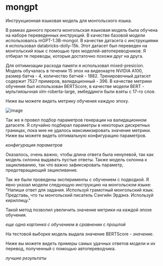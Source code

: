 # mongpt
Инструкционная языковая модель для монгольского языка.

В рамках данного проекта монгольская языковая модель была обучена на наборе переведенных инструкций. В качестве базовой модели использовалсь mGPT-1.3B-mongol. В качестве датасета с инструкциями я использовал databricks-dolly-15k. Этот датасет был переведен на монгольский язык с помощью трех моделей-автопереводчиков. Я отбирал те переводы, которые достаточно похожи друг на друга. 

Для оптимизации расхода памяти я использовал mixed-presicion. Модель обучалась в течении 15 эпох на видеокарте NVIDIA A100, размер батча - 4, количество батчей - 1882. Тренировочный датасет содержит 7527 примеров, валидационный - 396. В качестве метрики обучения был использован BERTScore, в качестве модели BERT - мультиязычная xlm-roberta-large, эмбеддинги были взяты с 17-го слоя. 

Ниже вы можете видеть метрику обучения каждую эпоху.

![image](https://github.com/user-attachments/assets/6a141aa2-592d-4252-83e1-535605a481a6)

Так же я провел подбор параметров генерации на валидационном датасете. Я случайно подбирал параметры в некоторых дискретных границах, пока мне не удалось максимизировать значение метрики. Ниже вы можете видеть оптимальную конфигурацию параметров.

*конфигурация параметров*

Оказалось, очень важно, чтобы длина ответа была ненулевой, так как модель склонна выдавать пустые ответы. Также модель склонна к зацикливанию, так что важно зафиксировать параметр, предотвращающий зацикливание.

Так же были проведены эксперименты с обучением с подводкой. Я явно указал модели следующую инструкцию на монгольском языке: "Напиши ответ для задания. Используй грамотный монгольский язык. Представь, что ты монгольский писатель Сэнгийн Эрдэнэ. Используй кириллицу."

Такой метод позволил увеличить значение метрики на каждой эпохе обучения.

*еще одна картинка с обучением в сравнении с прошлой*

На тестовой выборке модель выдала значение BERTScore - *значение*.

Ниже вы можете видеть примеры самых удачных ответов модели и их перевод, полученный с помощью автопереводчика.

*лучшие результаты*

